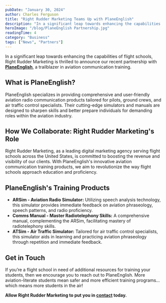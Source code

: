 ```yaml
---
pubDate: "January 30, 2024"
author: Charles Ferguson
title: "Right Rudder Marketing Teams Up with PlaneEnglish"
description: "In a significant leap towards enhancing the capabilities of flight schools, Right Rudder Marketing is thrilled to announce our recent partnership with PlaneEnglish, a trailblazer in aviation communication training."
heroImage: "/blog/PlaneEnglish Partnership.jpg"
readingTime: 4
category: "Business"
tags: ["News", "Partners"]
---
```


In a significant leap towards enhancing the capabilities of flight schools, Right Rudder Marketing is thrilled to announce our recent partnership with **[PlaneEnglish](https://planeenglishsim.com/)**, a trailblazer in aviation communication training.

## What is PlaneEnglish?

PlaneEnglish specializes in providing comprehensive and user-friendly aviation radio communication products tailored for pilots, ground crews, and air traffic control specialists. Their cutting-edge simulators and manuals are designed to sharpen skills and better prepare individuals for demanding roles within the aviation industry.

## How We Collaborate: Right Rudder Marketing's Role

Right Rudder Marketing, as a leading digital marketing agency serving flight schools across the United States, is committed to boosting the revenue and visibility of our clients. With PlaneEnglish's innovative aviation communication training products, we aim to revolutionize the way flight schools approach education and proficiency.

## PlaneEnglish's Training Products

- **ARSim - Aviation Radio Simulator:** Utilizing speech analysis technology, this simulator provides immediate feedback on aviation phraseology, speech patterns, and radio proficiency.
- **Comms Manual - Master Radiotelephony Skills:** A comprehensive manual, complementing the ARSim, facilitating mastery of radiotelephony skills.
- **ATSim - Air Traffic Simulator:** Tailored for air traffic control specialists, this simulator aids in learning and practicing aviation phraseology through repetition and immediate feedback.

## Get in Touch

If you’re a flight school in need of additional resources for training your students, then we encourage you to reach out to PlaneEnglish. More aviation-literate students mean safer and more efficient training programs… which means more students in the air!

**Allow Right Rudder Marketing to put you in [contact](https://rightruddermarketing.com/contact) today.**
